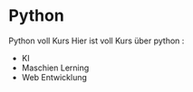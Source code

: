 # Python
Python voll Kurs
Hier ist voll Kurs über python :
- KI
- Maschien Lerning
- Web Entwicklung
